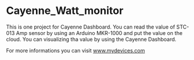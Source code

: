 # Cayenne_Watt_monitor
This is one project for Cayenne Dashboard. You can read the value of STC-013 Amp sensor by using an Arduino MKR-1000 and put the value on the cloud. You can visualizing tha value by using the Cayenne Dashboard.

For more informations you can visit www.mydevices.com
